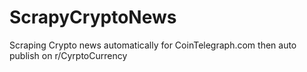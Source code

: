 # ScrapyCryptoNews
 Scraping Crypto news automatically for CoinTelegraph.com then auto publish on r/CyrptoCurrency

